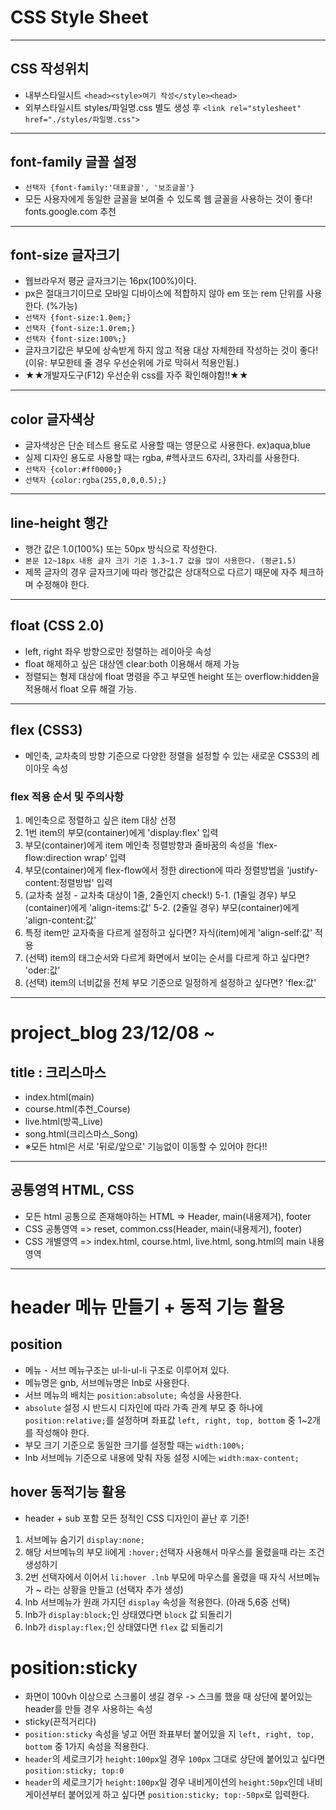 # CSS Style Sheet
----
## CSS 작성위치
* 내부스타일시트 `<head><style>여기 작성</style><head>`
* 외부스타일시트 styles/파일명.css 별도 생성 후
    `<link rel="stylesheet" href="./styles/파일명.css">`
----
## font-family 글꼴 설정
* `선택자 {font-family:'대표글꼴', '보조글꼴'}`
* 모든 사용자에게 동일한 글꼴을 보여줄 수 있도록 웹 글꼴을 사용하는 것이 좋다! fonts.google.com 추천
----
## font-size 글자크기
* 웹브라우저 평균 글자크기는 16px(100%)이다.
* px은 절대크기이므로 모바일 디바이스에 적합하지 않아 em 또는 rem 단위를 사용한다. (%가능)
* `선택자 {font-size:1.0em;}`
* `선택자 {font-size:1.0rem;}`
* `선택자 {font-size:100%;}`
* 글자크기값은 부모에 상속받게 하지 않고 적용 대상 자체한테 작성하는 것이 좋다! (이유: 부모한테 줄 경우 우선순위에 가로 막혀서 적용안됨.)
* ★★개발자도구(F12) 우선순위 css를 자주 확인해야함!!★★
----
## color 글자색상
* 글자색상은 단순 테스트 용도로 사용할 때는 영문으로 사용한다. ex)aqua,blue
* 실제 디자인 용도로 사용할 때는 rgba, #헥사코드 6자리, 3자리를 사용한다.
* `선택자 {color:#ff0000;}`
* `선택자 {color:rgba(255,0,0,0.5);}`
----
## line-height 행간
* 행간 값은 1.0(100%) 또는 50px 방식으로 작성한다.
* `본문 12~18px 내용 글자 크기 기준 1.3~1.7 값을 많이 사용한다. (평균1.5)`
* 제목 글자의 경우 글자크기에 따라 행간값은 상대적으로 다르기 때문에 자주 체크하며 수정해야 한다.
----
## float (CSS 2.0)
* left, right 좌우 방향으로만 정렬하는 레이아웃 속성
* float 해제하고 싶은 대상엔 clear:both 이용해서 해제 가능
* 정렬되는 형제 대상에 float 명령을 주고 부모엔 height 또는 overflow:hidden을 적용해서 float 오류 해결 가능.
----
## flex (CSS3)
* 메인축, 교차축의 방향 기준으로 다양한 정렬을 설정할 수 있는 새로운 CSS3의 레이아웃 속성
### flex 적용 순서 및 주의사항
1. 메인축으로 정렬하고 싶은 item 대상 선정
2. 1번 item의 부모(container)에게 'display:flex' 입력
3. 부모(container)에게 item 메인축 정렬방향과 줄바꿈의 속성을 'flex-flow:direction wrap' 입력
4. 부모(container)에게 flex-flow에서 정한 direction에 따라 정렬방법을 'justify-content:정렬방법' 입력
5. (교차축 설정 - 교차축 대상이 1줄, 2줄인지 check!)
5-1. (1줄일 경우) 부모(container)에게 'align-items:값'
5-2. (2줄일 경우) 부모(container)에게 'align-content:값'
6. 특정 item만 교자축을 다르게 설정하고 싶다면? 자식(item)에게 'align-self:값' 적용
7. (선택) item의 태그순서와 다르게 화면에서 보이는 순서를 다르게 하고 싶다면? 'oder:값'
8. (선택) item의 너비값을 전체 부모 기준으로 일정하게 설정하고 싶다면? 'flex:값'
----
# project_blog 23/12/08 ~
## title : 크리스마스
* index.html(main)
* course.html(추천_Course)
* live.html(방콕_Live)
* song.html(크리스마스_Song)
* ※모든 html은 서로 '뒤로/앞으로' 기능없이 이동할 수 있어야 한다!!
----
## 공통영역 HTML, CSS
* 모든 html 공통으로 존재해야하는 HTML => Header, main(내용제거), footer
* CSS 공통영역 => reset, common.css(Header, main(내용제거), footer)
* CSS 개별영역 => index.html, course.html, live.html, song.html의 main 내용 영역
----
# header 메뉴 만들기 + 동적 기능 활용
## position
* 메뉴 - 서브 메뉴구조는 ul-li-ul-li 구조로 이루어져 있다.
* 메뉴명은 gnb, 서브메뉴명은 lnb로 사용한다.
* 서브 메뉴의 배치는 `position:absolute;` 속성을 사용한다.
* `absolute` 설정 시 반드시 디자인에 따라 가족 관계 부모 중 하나에 `position:relative;`를 설정하며 좌표값 `left, right, top, bottom` 중 1~2개를 작성해야 한다.
* 부모 크기 기준으로 동일한 크기를 설정할 때는 `width:100%;`
* lnb 서브메뉴 기준으로 내용에 맞춰 자동 설정 시에는 `width:max-content;`
## hover 동적기능 활용
* header + sub 포함 모든 정적인 CSS 디자인이 끝난 후 기준!
1. 서브메뉴 숨기기 `display:none;`
2. 해당 서브메뉴의 부모 li에게 `:hover;`선택자 사용해서 마우스를 올렸을때 라는 조건 생성하기
3. 2번 선택자에서 이어서 `li:hover .lnb` 부모에 마우스를 올렸을 때 자식 서브메뉴가 ~ 라는 상황을 만들고 (선택자 추가 생성)
4. lnb 서브메뉴가 원래 가지던 `display` 속성을 적용한다. (아래 5,6중 선택)
5. lnb가 `display:block;`인 상태였다면 `block` 값 되돌리기
6. lnb가 `display:flex;`인 상태였다면 `flex` 값 되돌리기
# position:sticky
* 화면이 100vh 이상으로 스크롤이 생길 경우 -> 스크롤 했을 때 상단에 붙어있는 header를 만들 경우 사용하는 속성
* sticky(끈적거리다)
* `position:sticky` 속성을 넣고 어떤 좌표부터 붙어있을 지 `left, right, top, bottom` 중 1가지 속성을 적용한다.
* `header`의 세로크기가 `height:100px`일 경우 `100px` 그대로 상단에 붙어있고 싶다면 `position:sticky; top:0`
* `header`의 세로크기가 `height:100px`일 경우 내비게이션의 `height:50px`인데 내비게이션부터 붙어있게 하고 싶다면 `position:sticky; top:-50px`로 입력한다.
